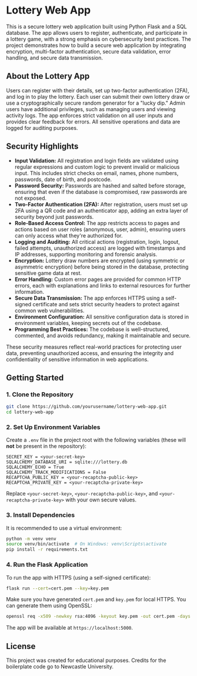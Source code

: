 # Lottery Web App

This is a secure lottery web application built using Python Flask and a SQL database. The app allows users to register, authenticate, and participate in a lottery game, with a strong emphasis on cybersecurity best practices. The project demonstrates how to build a secure web application by integrating encryption, multi-factor authentication, secure data validation, error handling, and secure data transmission.

## About the Lottery App

Users can register with their details, set up two-factor authentication (2FA), and log in to play the lottery. Each user can submit their own lottery draw or use a cryptographically secure random generator for a "lucky dip." Admin users have additional privileges, such as managing users and viewing activity logs. The app enforces strict validation on all user inputs and provides clear feedback for errors. All sensitive operations and data are logged for auditing purposes.

## Security Highlights

- **Input Validation:** All registration and login fields are validated using regular expressions and custom logic to prevent invalid or malicious input. This includes strict checks on email, names, phone numbers, passwords, date of birth, and postcode.
- **Password Security:** Passwords are hashed and salted before storage, ensuring that even if the database is compromised, raw passwords are not exposed.
- **Two-Factor Authentication (2FA):** After registration, users must set up 2FA using a QR code and an authenticator app, adding an extra layer of security beyond just passwords.
- **Role-Based Access Control:** The app restricts access to pages and actions based on user roles (anonymous, user, admin), ensuring users can only access what they're authorized for.
- **Logging and Auditing:** All critical actions (registration, login, logout, failed attempts, unauthorized access) are logged with timestamps and IP addresses, supporting monitoring and forensic analysis.
- **Encryption:** Lottery draw numbers are encrypted (using symmetric or asymmetric encryption) before being stored in the database, protecting sensitive game data at rest.
- **Error Handling:** Custom error pages are provided for common HTTP errors, each with explanations and links to external resources for further information.
- **Secure Data Transmission:** The app enforces HTTPS using a self-signed certificate and sets strict security headers to protect against common web vulnerabilities.
- **Environment Configuration:** All sensitive configuration data is stored in environment variables, keeping secrets out of the codebase.
- **Programming Best Practices:** The codebase is well-structured, commented, and avoids redundancy, making it maintainable and secure.

These security measures reflect real-world practices for protecting user data, preventing unauthorized access, and ensuring the integrity and confidentiality of sensitive information in web applications.

## Getting Started

### 1. Clone the Repository

```bash
git clone https://github.com/yourusername/lottery-web-app.git
cd lottery-web-app
```

### 2. Set Up Environment Variables

Create a `.env` file in the project root with the following variables (these will **not** be present in the repository):

```
SECRET_KEY = <your-secret-key>
SQLALCHEMY_DATABASE_URI = sqlite:///lottery.db
SQLALCHEMY_ECHO = True
SQLALCHEMY_TRACK_MODIFICATIONS = False
RECAPTCHA_PUBLIC_KEY = <your-recaptcha-public-key>
RECAPTCHA_PRIVATE_KEY = <your-recaptcha-private-key>
```

Replace `<your-secret-key>`, `<your-recaptcha-public-key>`, and `<your-recaptcha-private-key>` with your own secure values.

### 3. Install Dependencies

It is recommended to use a virtual environment:

```bash
python -m venv venv
source venv/bin/activate  # On Windows: venv\Scripts\activate
pip install -r requirements.txt
```

### 4. Run the Flask Application

To run the app with HTTPS (using a self-signed certificate):

```bash
flask run --cert=cert.pem --key=key.pem
```

Make sure you have generated `cert.pem` and `key.pem` for local HTTPS. You can generate them using OpenSSL:

```bash
openssl req -x509 -newkey rsa:4096 -keyout key.pem -out cert.pem -days 365 -nodes
```

The app will be available at `https://localhost:5000`.

## License

This project was created for educational purposes. Credits for the boilerplate code go to Newcastle University.
